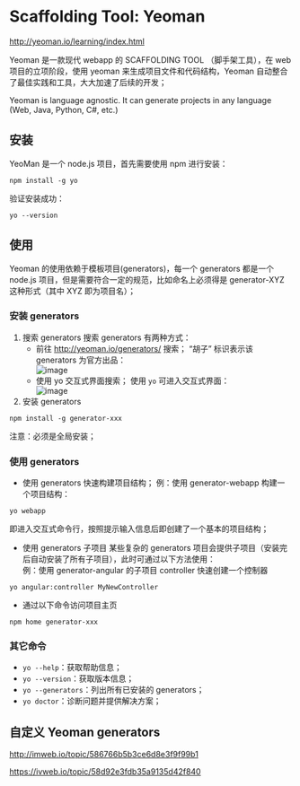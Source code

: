 <!-- toc -->

# Scaffolding Tool: Yeoman #
http://yeoman.io/learning/index.html

Yeoman 是一款现代 webapp 的 SCAFFOLDING TOOL （脚手架工具），在 web 项目的立项阶段，使用 yeoman 来生成项目文件和代码结构，Yeoman 自动整合了最佳实践和工具，大大加速了后续的开发；

Yeoman is language agnostic. It can generate projects in any language (Web, Java, Python, C#, etc.)

## 安装 ##
YeoMan 是一个 node.js 项目，首先需要使用 npm 进行安装：
```
npm install -g yo
```
验证安装成功：
```
yo --version
```

## 使用 ##

Yeoman 的使用依赖于模板项目(generators)，每一个 generators 都是一个 node.js 项目，但是需要符合一定的规范，比如命名上必须得是 generator-XYZ 这种形式（其中 XYZ 即为项目名）；


### 安装 generators ###

1. 搜索 generators
搜索 generators 有两种方式：
	- 前往 http://yeoman.io/generators/ 搜索；
	“胡子” 标识表示该 generators 为官方出品：   
	![image](http://otaivnlxc.bkt.clouddn.com/jpg/2017/9/25/2e2ae23d9bc6d4f2c711261539113da1.jpg)
	- 使用 yo 交互式界面搜索；
	使用 `yo` 可进入交互式界面：   
	![image](http://otaivnlxc.bkt.clouddn.com/jpg/2017/9/26/c810568b795fdf1a1709db221347786d.jpg)
2. 安装 generators
```
npm install -g generator-xxx
```
注意：必须是全局安装；

### 使用 generators ###

- 使用 generators 快速构建项目结构；
例：使用 generator-webapp 构建一个项目结构：
```
yo webapp
```
即进入交互式命令行，按照提示输入信息后即创建了一个基本的项目结构；

- 使用 generators 子项目
某些复杂的 generators 项目会提供子项目（安装完后自动安装了所有子项目），此时可通过以下方法使用：   
例：使用 generator-angular 的子项目 controller 快速创建一个控制器
```
yo angular:controller MyNewController
```


- 通过以下命令访问项目主页
```
npm home generator-xxx
```


### 其它命令 ###
- `yo --help`：获取帮助信息；
- `yo --version`：获取版本信息；
- `yo --generators`：列出所有已安装的 generators；
- `yo doctor`：诊断问题并提供解决方案；


## 自定义 Yeoman generators ##
http://imweb.io/topic/586766b5b3ce6d8e3f9f99b1

https://ivweb.io/topic/58d92e3fdb35a9135d42f840